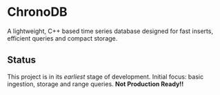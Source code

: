 # ChronoDB
A lightweight, C++ based time series database designed for fast inserts, efficient queries and compact storage.

## Status
This project is in its *earliest* stage of development.
Initial focus: basic ingestion, storage and range queries.
**Not Production Ready!!**
